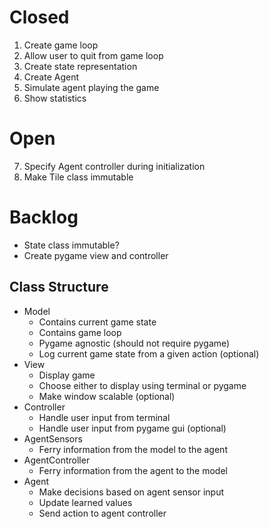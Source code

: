 # Closed

1. Create game loop
2. Allow user to quit from game loop
3. Create state representation
4. Create Agent
5. Simulate agent playing the game
6. Show statistics

# Open

7. Specify Agent controller during initialization
8. Make Tile class immutable

# Backlog

- State class immutable?
- Create pygame view and controller

## Class Structure
* Model
    - Contains current game state
    - Contains game loop
    - Pygame agnostic (should not require pygame)
    - Log current game state from a given action (optional)
* View
    - Display game
    - Choose either to display using terminal or pygame
    - Make window scalable (optional)
* Controller
    - Handle user input from terminal
    - Handle user input from pygame gui (optional)
* AgentSensors
    - Ferry information from the model to the agent
* AgentController
    - Ferry information from the agent to the model
* Agent
    - Make decisions based on agent sensor input
    - Update learned values
    - Send action to agent controller
